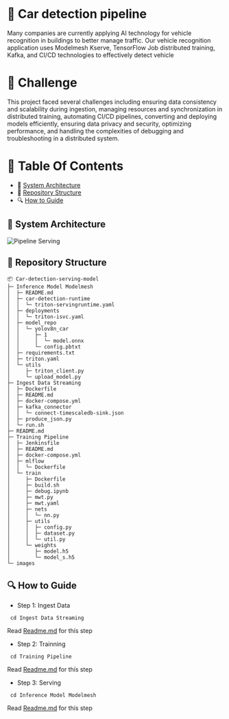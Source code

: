 
# 🚕 **Car detection pipeline**
Many companies are currently applying AI technology for vehicle recognition in buildings to better manage traffic. Our vehicle recognition application uses Modelmesh Kserve, TensorFlow Job distributed training, Kafka, and CI/CD technologies to effectively detect vehicle


# 🚀 **Challenge**
This project faced several challenges including ensuring data consistency and scalability during ingestion, managing resources and synchronization in distributed training, automating CI/CD pipelines, converting and deploying models efficiently, ensuring data privacy and security, optimizing performance, and handling the complexities of debugging and troubleshooting in a distributed system.

# 📕 Table Of Contents
- 🌟 [System Architecture](#System-architecture)
- 📁 [Repository Structure](#repository-structure)
- 🔍 [How to Guide](#how-to-guide)

## 🌟 System Architecture
![Pipeline Serving](https://github.com/HungNguyenDev1511/Capstone-Project-Model-Serving/assets/69066161/e86947c5-5e25-4b0b-917d-2b78275dad5f)


## 📁 Repository Structure
    📦 Car-detection-serving-model
    ├─ Inference Model Modelmesh
    │  ├─ README.md
    │  ├─ car-detection-runtime
    │  │  └─ triton-servingruntime.yaml
    │  ├─ deployments
    │  │  └─ triton-isvc.yaml
    │  ├─ model_repo
    │  │  └─ yolov8n_car
    │  │     ├─ 1
    │  │     │  └─ model.onnx
    │  │     └─ config.pbtxt
    │  ├─ requirements.txt
    │  ├─ triton.yaml
    │  └─ utils
    │     ├─ triton_client.py
    │     └─ upload_model.py
    ├─ Ingest Data Streaming
    │  ├─ Dockerfile
    │  ├─ README.md
    │  ├─ docker-compose.yml
    │  ├─ kafka_connector
    │  │  └─ connect-timescaledb-sink.json
    │  ├─ produce_json.py
    │  └─ run.sh
    ├─ README.md
    ├─ Training Pipeline
    │  ├─ Jenkinsfile
    │  ├─ README.md
    │  ├─ docker-compose.yml
    │  ├─ mlflow
    │  │  └─ Dockerfile
    │  └─ train
    │     ├─ Dockerfile
    │     ├─ build.sh
    │     ├─ debug.ipynb
    │     ├─ mwt.py
    │     ├─ mwt.yaml
    │     ├─ nets
    │     │  └─ nn.py
    │     ├─ utils
    │     │  ├─ config.py
    │     │  ├─ dataset.py
    │     │  └─ util.py
    │     └─ weights
    │        ├─ model.h5
    │        └─ model_s.h5
    └─ images

## 🔍 How to Guide

- Step 1: Ingest Data 
``` shell
 cd Ingest Data Streaming
 ```
 Read [Readme.md](https://github.com/HungNguyenDev1511/Car-detection-serving-model/tree/refactor/Ingest%20Data%20Streaming) for thís step
- Step 2: Trainning 
``` shell
 cd Training Pipeline
 ```
 Read [Readme.md](https://github.com/HungNguyenDev1511/Car-detection-serving-model/tree/refactor/Training%20Pipeline) for thís step
- Step 3: Serving
``` shell
 cd Inference Model Modelmesh
 ```
Read [Readme.md](https://github.com/HungNguyenDev1511/Car-detection-serving-model/tree/refactor/Inference%20Model%20Modelmesh%20) for thís step